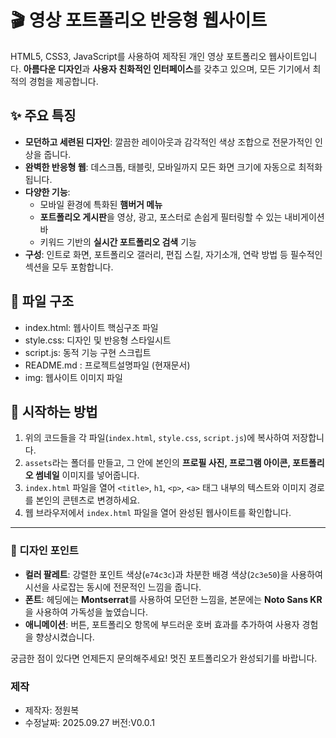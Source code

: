 # 🎬 영상 포트폴리오 반응형 웹사이트

HTML5, CSS3, JavaScript를 사용하여 제작된 개인 영상 포트폴리오 웹사이트입니다. **아름다운 디자인**과 **사용자 친화적인 인터페이스**를 갖추고 있으며, 모든 기기에서 최적의 경험을 제공합니다.

## ✨ 주요 특징

-   **모던하고 세련된 디자인**: 깔끔한 레이아웃과 감각적인 색상 조합으로 전문가적인 인상을 줍니다.
-   **완벽한 반응형 웹**: 데스크톱, 태블릿, 모바일까지 모든 화면 크기에 자동으로 최적화됩니다.
-   **다양한 기능**:
    -   모바일 환경에 특화된 **햄버거 메뉴**
    -   **포트폴리오 게시판**을 영상, 광고, 포스터로 손쉽게 필터링할 수 있는 내비게이션 바
    -   키워드 기반의 **실시간 포트폴리오 검색** 기능
-   **구성**: 인트로 화면, 포트폴리오 갤러리, 편집 스킬, 자기소개, 연락 방법 등 필수적인 섹션을 모두 포함합니다.

## 📁 파일 구조

- index.html: 웹사이트 핵심구조 파일 
- style.css: 디자인 및  반응형 스타일시트
- script.js: 동적 기능 구현 스크립트
- README.md : 프로젝트설명파일 (현재문서)
- img: 웹사이트 이미지 파일 


## 🚀 시작하는 방법

1.  위의 코드들을 각 파일(`index.html`, `style.css`, `script.js`)에 복사하여 저장합니다.
2.  `assets`라는 폴더를 만들고, 그 안에 본인의 **프로필 사진, 프로그램 아이콘, 포트폴리오 썸네일** 이미지를 넣어줍니다.
3.  `index.html` 파일을 열어 `<title>`, `h1`, `<p>`, `<a>` 태그 내부의 텍스트와 이미지 경로를 본인의 콘텐츠로 변경하세요.
4.  웹 브라우저에서 `index.html` 파일을 열어 완성된 웹사이트를 확인합니다.

---

### 🎨 디자인 포인트

-   **컬러 팔레트**: 강렬한 포인트 색상(`e74c3c`)과 차분한 배경 색상(`2c3e50`)을 사용하여 시선을 사로잡는 동시에 전문적인 느낌을 줍니다.
-   **폰트**: 헤딩에는 **Montserrat**를 사용하여 모던한 느낌을, 본문에는 **Noto Sans KR**을 사용하여 가독성을 높였습니다.
-   **애니메이션**: 버튼, 포트폴리오 항목에 부드러운 호버 효과를 추가하여 사용자 경험을 향상시켰습니다.

궁금한 점이 있다면 언제든지 문의해주세요! 멋진 포트폴리오가 완성되기를 바랍니다.

### 제작

- 제작자: 정원복 
- 수정날짜: 2025.09.27 버전:V0.0.1